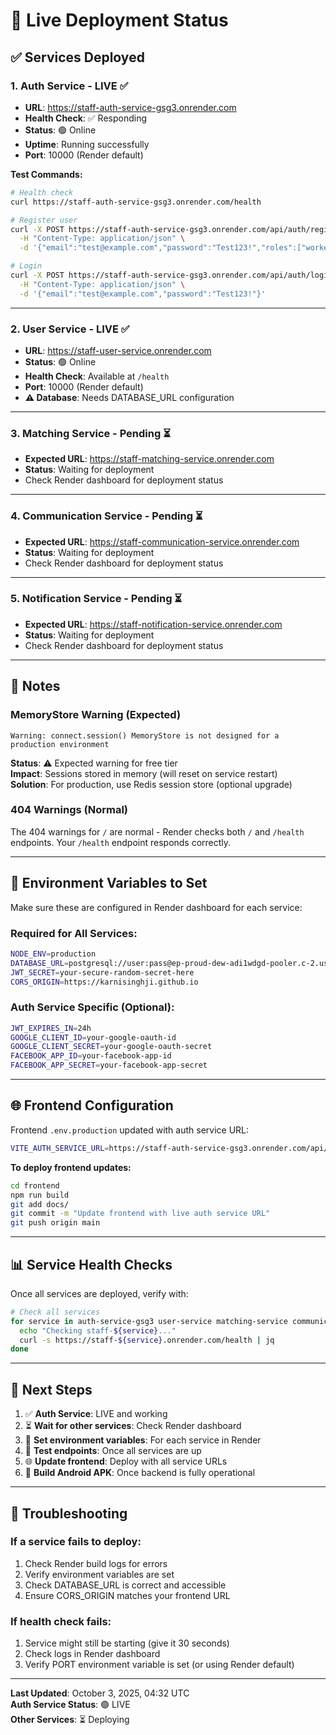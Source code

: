 # 🚀 Live Deployment Status

## ✅ Services Deployed

### 1. Auth Service - LIVE ✅
- **URL**: https://staff-auth-service-gsg3.onrender.com
- **Health Check**: ✅ Responding
- **Status**: 🟢 Online
- **Uptime**: Running successfully
- **Port**: 10000 (Render default)

**Test Commands:**
```bash
# Health check
curl https://staff-auth-service-gsg3.onrender.com/health

# Register user
curl -X POST https://staff-auth-service-gsg3.onrender.com/api/auth/register \
  -H "Content-Type: application/json" \
  -d '{"email":"test@example.com","password":"Test123!","roles":["worker"]}'

# Login
curl -X POST https://staff-auth-service-gsg3.onrender.com/api/auth/login \
  -H "Content-Type: application/json" \
  -d '{"email":"test@example.com","password":"Test123!"}'
```

---

### 2. User Service - LIVE ✅
- **URL**: https://staff-user-service.onrender.com
- **Status**: 🟢 Online
- **Health Check**: Available at `/health`
- **Port**: 10000 (Render default)
- **⚠️ Database**: Needs DATABASE_URL configuration

---

### 3. Matching Service - Pending ⏳
- **Expected URL**: https://staff-matching-service.onrender.com
- **Status**: Waiting for deployment
- Check Render dashboard for deployment status

---

### 4. Communication Service - Pending ⏳
- **Expected URL**: https://staff-communication-service.onrender.com
- **Status**: Waiting for deployment
- Check Render dashboard for deployment status

---

### 5. Notification Service - Pending ⏳
- **Expected URL**: https://staff-notification-service.onrender.com
- **Status**: Waiting for deployment
- Check Render dashboard for deployment status

---

## 📝 Notes

### MemoryStore Warning (Expected)
```
Warning: connect.session() MemoryStore is not designed for a production environment
```
**Status**: ⚠️ Expected warning for free tier  
**Impact**: Sessions stored in memory (will reset on service restart)  
**Solution**: For production, use Redis session store (optional upgrade)

### 404 Warnings (Normal)
The 404 warnings for `/` are normal - Render checks both `/` and `/health` endpoints. Your `/health` endpoint responds correctly.

---

## 🔧 Environment Variables to Set

Make sure these are configured in Render dashboard for each service:

### Required for All Services:
```bash
NODE_ENV=production
DATABASE_URL=postgresql://user:pass@ep-proud-dew-adi1wdgd-pooler.c-2.us-east-1.aws.neon.tech/database?sslmode=require
JWT_SECRET=your-secure-random-secret-here
CORS_ORIGIN=https://karnisinghji.github.io
```

### Auth Service Specific (Optional):
```bash
JWT_EXPIRES_IN=24h
GOOGLE_CLIENT_ID=your-google-oauth-id
GOOGLE_CLIENT_SECRET=your-google-oauth-secret
FACEBOOK_APP_ID=your-facebook-app-id
FACEBOOK_APP_SECRET=your-facebook-app-secret
```

---

## 🌐 Frontend Configuration

Frontend `.env.production` updated with auth service URL:
```bash
VITE_AUTH_SERVICE_URL=https://staff-auth-service-gsg3.onrender.com/api/auth
```

**To deploy frontend updates:**
```bash
cd frontend
npm run build
git add docs/
git commit -m "Update frontend with live auth service URL"
git push origin main
```

---

## 📊 Service Health Checks

Once all services are deployed, verify with:

```bash
# Check all services
for service in auth-service-gsg3 user-service matching-service communication-service notification-service; do
  echo "Checking staff-${service}..."
  curl -s https://staff-${service}.onrender.com/health | jq
done
```

---

## 🎯 Next Steps

1. ✅ **Auth Service**: LIVE and working
2. ⏳ **Wait for other services**: Check Render dashboard
3. 🔧 **Set environment variables**: For each service in Render
4. 🧪 **Test endpoints**: Once all services are up
5. 🌐 **Update frontend**: Deploy with all service URLs
6. 📱 **Build Android APK**: Once backend is fully operational

---

## 🐛 Troubleshooting

### If a service fails to deploy:
1. Check Render build logs for errors
2. Verify environment variables are set
3. Check DATABASE_URL is correct and accessible
4. Ensure CORS_ORIGIN matches your frontend URL

### If health check fails:
1. Service might still be starting (give it 30 seconds)
2. Check logs in Render dashboard
3. Verify PORT environment variable is set (or using Render default)

---

**Last Updated**: October 3, 2025, 04:32 UTC  
**Auth Service Status**: 🟢 LIVE  
**Other Services**: ⏳ Deploying
